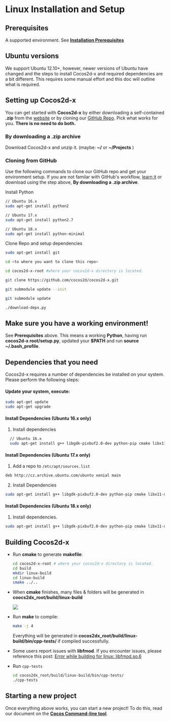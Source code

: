 # Linux Installation and Setup

## Prerequisites
A supported environment. See **[Installation Prerequisites](prerequisites.md)**

## Ubuntu versions
We support Ubuntu 12.10+, however, newer versions of Ubuntu have changed and the steps to install Cocos2d-x and required dependencies are a bit different. This requires some manual effort and this doc will outline what is required.

## Setting up Cocos2d-x
You can get started with __Cocos2d-x__ by either downloading a self-contained
__.zip__ from the [website](http://cocos2d-x.org/download) or by cloning our
[GitHub Repo](https://github.com/cocos2d/cocos2d-x). Pick what works for you.
__There is no need to do both.__

### By downloading a .zip archive
Download Cocos2d-x and unzip it. (maybe: __~/__ or __~/Projects__ )

### Cloning from GitHub
Use the following commands to clone our GitHub repo and get your environment setup. If you are not familar with GitHub's workflow, [learn it](https://guides.github.com/activities/hello-world/) or download
using the step above, __By downloading a .zip archive__.

Install Python
```sh
// Ubuntu 16.x
sudo apt-get install python2

// Ubuntu 17.x
sudo apt-get install python2.7

// Ubuntu 18.x
sudo apt-get install python-minimal
```

Clone Repo and setup dependencies
```sh
sudo apt-get install git

cd <to where you want to clone this repo>

cd cocos2d-x-root #where your cocos2d-x directory is located.

git clone https://github.com/cocos2d/cocos2d-x.git

git submodule update --init

git submodule update

./download-deps.py
```

## Make sure you have a working environment!
See __Prerequisites__ above. This means a working __Python__, having run __cocos2d-x root/setup.py__, updated your __$PATH__ and run __source ~/.bash_profile__.

## Dependencies that you need
Cocos2d-x requires a number of dependencies be installed on your system. Please perform the following steps:

#### Update your system, execute:

  ```sh
  sudo apt-get update
  sudo apt-get upgrade
  ```

#### Install Dependencies __(Ubuntu 16.x only)__

1. Install dependencies
```sh
  // Ubuntu 16.x
  sudo apt-get install g++ libgdk-pixbuf2.0-dev python-pip cmake libx11-dev libxmu-dev libglu1-mesa-dev libgl2ps-dev libxi-dev libzip-dev libpng-dev libcurl4-gnutls-dev libfontconfig1-dev libsqlite3-dev libglew-dev libssl-dev libgtk-3-dev libglfw3 libglfw3-dev xorg-dev
```

#### Install Dependencies __(Ubuntu 17.x only)__

1. Add a repo to `/etc/apt/sources.list`

  ```sh
  deb http://cz.archive.ubuntu.com/ubuntu xenial main
  ```
2. Install Dependencies

  ```sh
  sudo apt-get install g++ libgdk-pixbuf2.0-dev python-pip cmake libx11-dev libxmu-dev libglu1-mesa-dev libgl2ps-dev libxi-dev libzip-dev libpng-dev libcurl4-gnutls-dev libfontconfig1-dev libsqlite3-dev libglew-dev libssl-dev libgtk-3-dev libglfw3 libglfw3-dev xorg-dev
  ```

#### Install Dependencies __(Ubuntu 18.x only)__

1. Install dependencies.

  ```sh
  sudo apt-get install g++ libgdk-pixbuf2.0-dev python-pip cmake libx11-dev libxmu-dev libglu1-mesa-dev libgl2ps-dev libxi-dev libzip-dev libpng-dev libcurl4-gnutls-dev libfontconfig1-dev libsqlite3-dev libglew-dev libssl-dev libgtk-3-dev libglfw3 libglfw3-dev xorg-dev
  ```

## Building Cocos2d-x
* Run __cmake__ to generate __makefile__:

    ```sh
    cd cocos2d-x-root # where your cocos2d-x directory is located.
    cd build
    mkdir linux-build
    cd linux-build
    cmake ../..
    ```

* When __cmake__ finishes, many files & folders will be generated in
__coocs2dx_root/build/linux-build__

    ![](Linux-img/1.png "")

* Run __make__ to compile:

    ```sh
    make -j 4
    ```

    Everything will be generated in __cocos2dx_root/build/linux-build/bin/cpp-tests/__
    if compiled successfully.

* Some users report issues with __libfmod__. If you encounter issues, please reference this post: [Error while building for linux: libfmod.so.6](https://discuss.cocos2d-x.org/t/error-while-building-for-linux-libfmod-so-6/26553/31?u=doyoque)

* Run `cpp-tests`

    ```sh
    cd cocos2dx_root/build/linux-build/bin/cpp-tests/
    ./cpp-tests
    ```

## Starting a new project
Once everything above works, you can start a new project! To do this, read our
document on the **[Cocos Command-line tool](../editors_and_tools/cocosCLTool.md)**.

